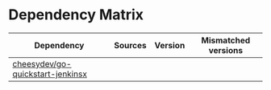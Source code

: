 # Dependency Matrix

Dependency | Sources | Version | Mismatched versions
---------- | ------- | ------- | -------------------
[cheesydev/go-quickstart-jenkinsx](https://github.com/cheesydev/go-quickstart-jenkinsx.git) |  | []() | 
